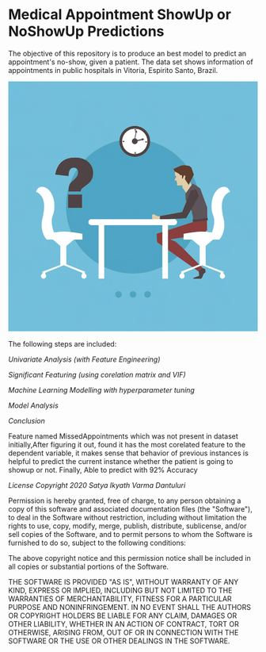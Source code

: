 
  # Medical Appointment ShowUp or NoShowUp Predictions
                              
                              
  The objective of this repository is to produce an best model to predict an appointment's no-show, given a patient. The data set shows information of appointments in public hospitals in Vitoria, Espirito Santo, Brazil.
  
  ![GitHub Logo](/Images/NoShowUp.jpg)
  




  The following steps are included:

  *Univariate Analysis (with Feature Engineering)*

  *Significant Featuring (using corelation matrix and VIF)*

  *Machine Learning Modelling with hyperparameter tuning*
  
  *Model Analysis*
  
  
*Conclusion*
  
Feature named MissedAppointments which was not present in dataset initially,After figuring it out, found it has the most corelated feature to the dependent variable, it makes sense that behavior of previous instances is helpful to predict the current instance whether the patient is going to showup or not. Finally, Able to predict with 92% Accuracy

*License*
*Copyright 2020 Satya Ikyath Varma Dantuluri*

Permission is hereby granted, free of charge, to any person obtaining a copy of this software and associated documentation files (the "Software"), to deal in the Software without restriction, including without limitation the rights to use, copy, modify, merge, publish, distribute, sublicense, and/or sell copies of the Software, and to permit persons to whom the Software is furnished to do so, subject to the following conditions:

The above copyright notice and this permission notice shall be included in all copies or substantial portions of the Software.

THE SOFTWARE IS PROVIDED "AS IS", WITHOUT WARRANTY OF ANY KIND, EXPRESS OR IMPLIED, INCLUDING BUT NOT LIMITED TO THE WARRANTIES OF MERCHANTABILITY, FITNESS FOR A PARTICULAR PURPOSE AND NONINFRINGEMENT. IN NO EVENT SHALL THE AUTHORS OR COPYRIGHT HOLDERS BE LIABLE FOR ANY CLAIM, DAMAGES OR OTHER LIABILITY, WHETHER IN AN ACTION OF CONTRACT, TORT OR OTHERWISE, ARISING FROM, OUT OF OR IN CONNECTION WITH THE SOFTWARE OR THE USE OR OTHER DEALINGS IN THE SOFTWARE.

